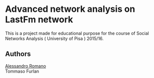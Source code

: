 # Advanced network analysis on LastFm network

This is a project made for educational purpose for the course of Social Networks Analysis ( University of Pisa ) 2015/16.

## Authors
[Alessandro Romano]  
Tommaso Furlan

[Alessandro Romano]: mailto:alessandro.romano@linux.com
